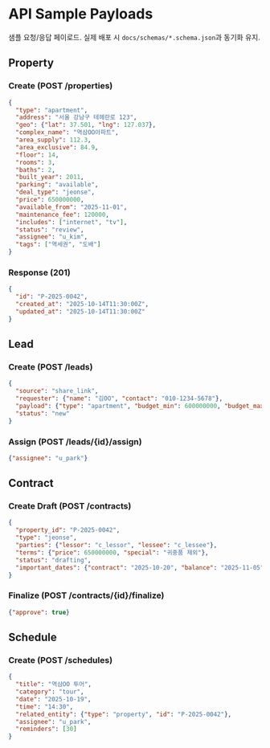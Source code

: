 # API Sample Payloads

샘플 요청/응답 페이로드. 실제 배포 시 `docs/schemas/*.schema.json`과 동기화 유지.

## Property

### Create (POST /properties)
```json
{
  "type": "apartment",
  "address": "서울 강남구 테헤란로 123",
  "geo": {"lat": 37.501, "lng": 127.037},
  "complex_name": "역삼OO아파트",
  "area_supply": 112.3,
  "area_exclusive": 84.9,
  "floor": 14,
  "rooms": 3,
  "baths": 2,
  "built_year": 2011,
  "parking": "available",
  "deal_type": "jeonse",
  "price": 650000000,
  "available_from": "2025-11-01",
  "maintenance_fee": 120000,
  "includes": ["internet", "tv"],
  "status": "review",
  "assignee": "u_kim",
  "tags": ["역세권", "도배"]
}
```

### Response (201)
```json
{
  "id": "P-2025-0042",
  "created_at": "2025-10-14T11:30:00Z",
  "updated_at": "2025-10-14T11:30:00Z"
}
```

## Lead

### Create (POST /leads)
```json
{
  "source": "share_link",
  "requester": {"name": "김OO", "contact": "010-1234-5678"},
  "payload": {"type": "apartment", "budget_min": 600000000, "budget_max": 700000000, "rooms": 2, "areas": ["강남", "선릉"]},
  "status": "new"
}
```

### Assign (POST /leads/{id}/assign)
```json
{"assignee": "u_park"}
```

## Contract

### Create Draft (POST /contracts)
```json
{
  "property_id": "P-2025-0042",
  "type": "jeonse",
  "parties": {"lessor": "c_lessor", "lessee": "c_lessee"},
  "terms": {"price": 650000000, "special": "귀중품 제외"},
  "status": "drafting",
  "important_dates": {"contract": "2025-10-20", "balance": "2025-11-05"}
}
```

### Finalize (POST /contracts/{id}/finalize)
```json
{"approve": true}
```

## Schedule

### Create (POST /schedules)
```json
{
  "title": "역삼OO 투어",
  "category": "tour",
  "date": "2025-10-19",
  "time": "14:30",
  "related_entity": {"type": "property", "id": "P-2025-0042"},
  "assignee": "u_park",
  "reminders": [30]
}
```
